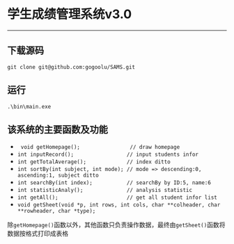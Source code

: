 # 学生成绩管理系统v3.0

---



## 下载源码

`git clone git@github.com:gogoolu/SAMS.git`



## 运行

`.\bin\main.exe`



## 该系统的主要函数及功能

*  ` void getHomepage();                // draw homepage` 
* `int inputRecord();                 // input students infor`
* `int getTotalAverage();             // index ditto
  `
* `int sortBy(int subject, int mode); // mode => descending:0, ascending:1, subject ditto
  `
* `int searchBy(int index);           // searchBy by ID:5, name:6
  `
* `int statisticAnaly();              // analysis statistic
  `
* `int getAll();                      // get all student infor list
  `
* `void getSheet(void *p, int rows, int cols, char **colheader, char **rowheader, char *type);`

除`getHomepage()`函数以外，其他函数只负责操作数据，最终由`getSheet()`函数将数据按格式打印成表格

